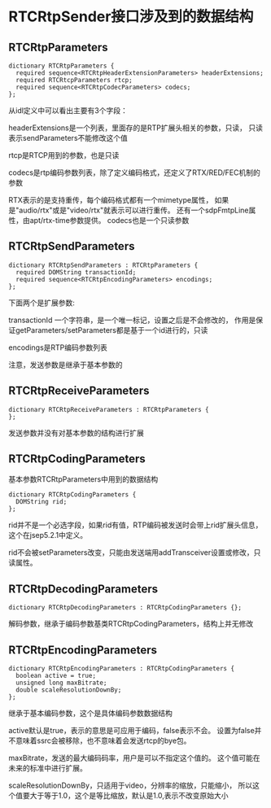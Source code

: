 # RTCRtpSender接口涉及到的数据结构

## RTCRtpParameters

    dictionary RTCRtpParameters {
      required sequence<RTCRtpHeaderExtensionParameters> headerExtensions;
      required RTCRtcpParameters rtcp;
      required sequence<RTCRtpCodecParameters> codecs;
    };

从idl定义中可以看出主要有3个字段：

headerExtensions是一个列表，里面存的是RTP扩展头相关的参数，只读，
只读表示sendParameters不能修改这个值

rtcp是RTCP用到的参数，也是只读

codecs是rtp编码参数列表，除了定义编码格式，还定义了RTX/RED/FEC机制的参数

RTX表示的是支持重传，每个编码格式都有一个mimetype属性，
如果是"audio/rtx"或是"video/rtx"就表示可以进行重传。
还有一个sdpFmtpLine属性，由apt/rtx-time参数提供。
codecs也是一个只读参数

## RTCRtpSendParameters

    dictionary RTCRtpSendParameters : RTCRtpParameters {
      required DOMString transactionId;
      required sequence<RTCRtpEncodingParameters> encodings;
    };

下面两个是扩展参数:

transactionId 一个字符串，是一个唯一标记，设置之后是不会修改的，
作用是保证getParameters/setParameters都是基于一个id进行的，只读

encodings是RTP编码参数列表

注意，发送参数是继承于基本参数的

## RTCRtpReceiveParameters

    dictionary RTCRtpReceiveParameters : RTCRtpParameters {
    };

发送参数并没有对基本参数的结构进行扩展

## RTCRtpCodingParameters

基本参数RTCRtpParameters中用到的数据结构

    dictionary RTCRtpCodingParameters {
      DOMString rid;
    };

rid并不是一个必选字段，如果rid有值，RTP编码被发送时会带上rid扩展头信息，
这个在jsep5.2.1中定义。

rid不会被setParameters改变，只能由发送端用addTransceiver设置或修改，只读属性。

## RTCRtpDecodingParameters

    dictionary RTCRtpDecodingParameters : RTCRtpCodingParameters {};

解码参数，继承于编码参数基类RTCRtpCodingParameters，结构上并无修改

## RTCRtpEncodingParameters

    dictionary RTCRtpEncodingParameters : RTCRtpCodingParameters {
      boolean active = true;
      unsigned long maxBitrate;
      double scaleResolutionDownBy;
    };

继承于基本编码参数，这个是具体编码参数数据结构

active默认是true，表示的意思是可应用于编码，false表示不会。
设置为false并不意味着ssrc会被移除，也不意味着会发送rtcp的bye包。

maxBitrate，发送的最大编码码率，用户是可以不指定这个值的。
这个值可能在未来的标准中进行扩展。

scaleResolutionDownBy，只适用于video，分辨率的缩放，只能缩小，
所以这个值要大于等于1.0，这个是等比缩放，默认是1.0,表示不改变原始大小
